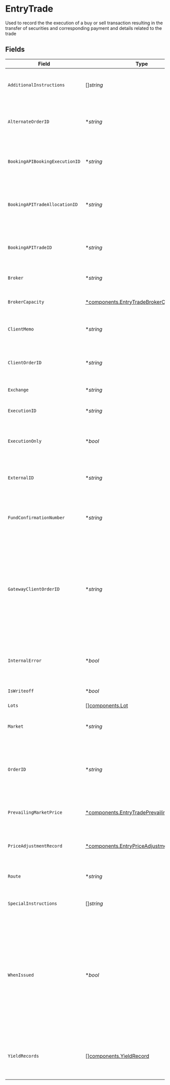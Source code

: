 # EntryTrade

Used to record the the execution of a buy or sell transaction resulting in the transfer of securities and corresponding payment and details related to the trade


## Fields

| Field                                                                                                                                                                                                            | Type                                                                                                                                                                                                             | Required                                                                                                                                                                                                         | Description                                                                                                                                                                                                      | Example                                                                                                                                                                                                          |
| ---------------------------------------------------------------------------------------------------------------------------------------------------------------------------------------------------------------- | ---------------------------------------------------------------------------------------------------------------------------------------------------------------------------------------------------------------- | ---------------------------------------------------------------------------------------------------------------------------------------------------------------------------------------------------------------- | ---------------------------------------------------------------------------------------------------------------------------------------------------------------------------------------------------------------- | ---------------------------------------------------------------------------------------------------------------------------------------------------------------------------------------------------------------- |
| `AdditionalInstructions`                                                                                                                                                                                         | []*string*                                                                                                                                                                                                       | :heavy_minus_sign:                                                                                                                                                                                               | To be populated by the submitter of the trade detail                                                                                                                                                             | [<br/>"As-Of Trade Example",<br/>"to Cancel"<br/>]                                                                                                                                                               |
| `AlternateOrderID`                                                                                                                                                                                               | **string*                                                                                                                                                                                                        | :heavy_minus_sign:                                                                                                                                                                                               | Max Length 50 characters. Alternate order id from the street used for FRAC trades                                                                                                                                | 8d7f6375                                                                                                                                                                                                         |
| `BookingAPIBookingExecutionID`                                                                                                                                                                                   | **string*                                                                                                                                                                                                        | :heavy_minus_sign:                                                                                                                                                                                               | base64 encoded value assigned by the Booking API to all executions                                                                                                                                               | 01HZ5Z4E00AM2DCPK21PYM07PM                                                                                                                                                                                       |
| `BookingAPITradeAllocationID`                                                                                                                                                                                    | **string*                                                                                                                                                                                                        | :heavy_minus_sign:                                                                                                                                                                                               | base64 encoded value assigned by the Booking API if a trade belongs to an allocation                                                                                                                             | 01HYKYBD00JBQAZ8477RD1M8T7                                                                                                                                                                                       |
| `BookingAPITradeID`                                                                                                                                                                                              | **string*                                                                                                                                                                                                        | :heavy_minus_sign:                                                                                                                                                                                               | base64 encoded value assigned by the Booking API to all trades                                                                                                                                                   | 01HYKYBD00JBQAZ8477RD1M8T7                                                                                                                                                                                       |
| `Broker`                                                                                                                                                                                                         | **string*                                                                                                                                                                                                        | :heavy_minus_sign:                                                                                                                                                                                               | Executing broker of the trade                                                                                                                                                                                    | JNST                                                                                                                                                                                                             |
| `BrokerCapacity`                                                                                                                                                                                                 | [*components.EntryTradeBrokerCapacity](../../models/components/entrytradebrokercapacity.md)                                                                                                                      | :heavy_minus_sign:                                                                                                                                                                                               | Used to calculate broadridge blotter code                                                                                                                                                                        | PRINCIPAL                                                                                                                                                                                                        |
| `ClientMemo`                                                                                                                                                                                                     | **string*                                                                                                                                                                                                        | :heavy_minus_sign:                                                                                                                                                                                               | client usage area (intact). len 20                                                                                                                                                                               | [<br/>"Detail from client",<br/>"More details from client"<br/>]                                                                                                                                                 |
| `ClientOrderID`                                                                                                                                                                                                  | **string*                                                                                                                                                                                                        | :heavy_minus_sign:                                                                                                                                                                                               | Max Length 50 characters. Client provided order id present in exec reports                                                                                                                                       | 0db56450                                                                                                                                                                                                         |
| `Exchange`                                                                                                                                                                                                       | **string*                                                                                                                                                                                                        | :heavy_minus_sign:                                                                                                                                                                                               | MIC code for the exchange                                                                                                                                                                                        | OTC                                                                                                                                                                                                              |
| `ExecutionID`                                                                                                                                                                                                    | **string*                                                                                                                                                                                                        | :heavy_minus_sign:                                                                                                                                                                                               | Max Length 50 characters. Execution id from the street                                                                                                                                                           | 01HZ5Z4E003KJ7B7FK3GGX2V74                                                                                                                                                                                       |
| `ExecutionOnly`                                                                                                                                                                                                  | **bool*                                                                                                                                                                                                          | :heavy_minus_sign:                                                                                                                                                                                               | Indicates whether Apex is the clearing broker for this trade                                                                                                                                                     | false                                                                                                                                                                                                            |
| `ExternalID`                                                                                                                                                                                                     | **string*                                                                                                                                                                                                        | :heavy_minus_sign:                                                                                                                                                                                               | Max Length 50 characters. External system id provided by a client                                                                                                                                                | 01HAWHW7PSNS99H9SSCY3J3MXZ_FROM_STREET-SELL-393767f7-0db5645                                                                                                                                                     |
| `FundConfirmationNumber`                                                                                                                                                                                         | **string*                                                                                                                                                                                                        | :heavy_minus_sign:                                                                                                                                                                                               | The confirmation number associated with a mutual fund trade                                                                                                                                                      | 1.0038862e+07                                                                                                                                                                                                    |
| `GatewayClientOrderID`                                                                                                                                                                                           | **string*                                                                                                                                                                                                        | :heavy_minus_sign:                                                                                                                                                                                               | Order id generated by trading-gateway (Trade-Ex) to uniquely identify all orders in their system Used as the client_order_id on new order singles sent downstream of the trading-gateway                         | 7039acda                                                                                                                                                                                                         |
| `InternalError`                                                                                                                                                                                                  | **bool*                                                                                                                                                                                                          | :heavy_minus_sign:                                                                                                                                                                                               | If set to true, indicates the trade should be omitted from client billing                                                                                                                                        | false                                                                                                                                                                                                            |
| `IsWriteoff`                                                                                                                                                                                                     | **bool*                                                                                                                                                                                                          | :heavy_minus_sign:                                                                                                                                                                                               | set on penny-for-the-lot trades                                                                                                                                                                                  | false                                                                                                                                                                                                            |
| `Lots`                                                                                                                                                                                                           | [][components.Lot](../../models/components/lot.md)                                                                                                                                                               | :heavy_minus_sign:                                                                                                                                                                                               | Trade lots                                                                                                                                                                                                       |                                                                                                                                                                                                                  |
| `Market`                                                                                                                                                                                                         | **string*                                                                                                                                                                                                        | :heavy_minus_sign:                                                                                                                                                                                               | "MMAP" for multi market average price, "UNKN" for unknown                                                                                                                                                        | MMAP                                                                                                                                                                                                             |
| `OrderID`                                                                                                                                                                                                        | **string*                                                                                                                                                                                                        | :heavy_minus_sign:                                                                                                                                                                                               | Max Length 50 characters. Internally generated order id that is returned to client on exec reports                                                                                                               | 8d7f6375                                                                                                                                                                                                         |
| `PrevailingMarketPrice`                                                                                                                                                                                          | [*components.EntryTradePrevailingMarketPrice](../../models/components/entrytradeprevailingmarketprice.md)                                                                                                        | :heavy_minus_sign:                                                                                                                                                                                               | The price for the instrument that is prevailing in the market                                                                                                                                                    | {<br/>"value": "0.25"<br/>}                                                                                                                                                                                      |
| `PriceAdjustmentRecord`                                                                                                                                                                                          | [*components.EntryPriceAdjustmentRecord](../../models/components/entrypriceadjustmentrecord.md)                                                                                                                  | :heavy_minus_sign:                                                                                                                                                                                               | Information about any price adjustments applied to the security                                                                                                                                                  |                                                                                                                                                                                                                  |
| `Route`                                                                                                                                                                                                          | **string*                                                                                                                                                                                                        | :heavy_minus_sign:                                                                                                                                                                                               | The execution route Apex used for this trade                                                                                                                                                                     | MNGD                                                                                                                                                                                                             |
| `SpecialInstructions`                                                                                                                                                                                            | []*string*                                                                                                                                                                                                       | :heavy_minus_sign:                                                                                                                                                                                               | Special instructions for the trade                                                                                                                                                                               | [<br/>"WITH_DIVIDEND",<br/>"OPTION_ASSIGNMENT"<br/>]                                                                                                                                                             |
| `WhenIssued`                                                                                                                                                                                                     | **bool*                                                                                                                                                                                                          | :heavy_minus_sign:                                                                                                                                                                                               | Indicates the trade was executed in a security that is not currently listed. When-issued securities are bought and sold before they are officially issued, allowing investors to speculate on their future value | false                                                                                                                                                                                                            |
| `YieldRecords`                                                                                                                                                                                                   | [][components.YieldRecord](../../models/components/yieldrecord.md)                                                                                                                                               | :heavy_minus_sign:                                                                                                                                                                                               | The yields associated with a fixed income trade Only valid if the SecurityType is FIXED_INCOME                                                                                                                   |                                                                                                                                                                                                                  |